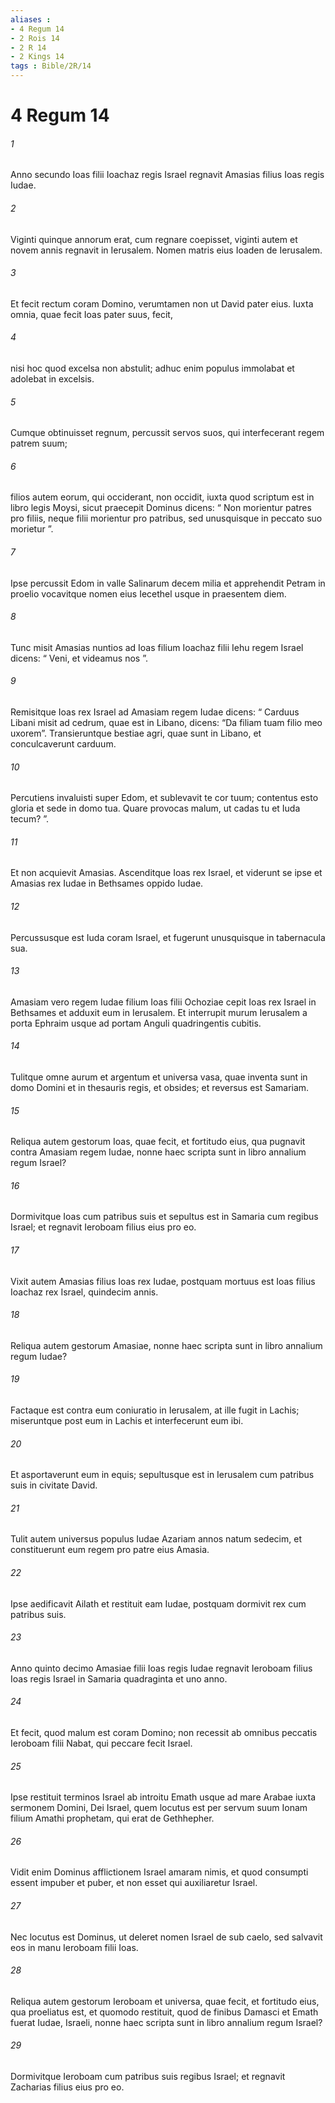 ```yaml
---
aliases : 
- 4 Regum 14
- 2 Rois 14
- 2 R 14
- 2 Kings 14
tags : Bible/2R/14
---
```


# 4 Regum 14

###### 1
Anno secundo Ioas filii Ioachaz regis Israel regnavit Amasias filius Ioas regis Iudae. 
###### 2
Viginti quinque annorum erat, cum regnare coepisset, viginti autem et novem annis regnavit in Ierusalem. Nomen matris eius Ioaden de Ierusalem. 
###### 3
Et fecit rectum coram Domino, verumtamen non ut David pater eius. Iuxta omnia, quae fecit Ioas pater suus, fecit, 
###### 4
nisi hoc quod excelsa non abstulit; adhuc enim populus immolabat et adolebat in excelsis. 
###### 5
Cumque obtinuisset regnum, percussit servos suos, qui interfecerant regem patrem suum; 
###### 6
filios autem eorum, qui occiderant, non occidit, iuxta quod scriptum est in libro legis Moysi, sicut praecepit Dominus dicens: “ Non morientur patres pro filiis, neque filii morientur pro patribus, sed unusquisque in peccato suo morietur ”.
###### 7
Ipse percussit Edom in valle Salinarum decem milia et apprehendit Petram in proelio vocavitque nomen eius Iecethel usque in praesentem diem.
###### 8
Tunc misit Amasias nuntios ad Ioas filium Ioachaz filii Iehu regem Israel dicens: “ Veni, et videamus nos ”. 
###### 9
Remisitque Ioas rex Israel ad Amasiam regem Iudae dicens: “ Carduus Libani misit ad cedrum, quae est in Libano, dicens: “Da filiam tuam filio meo uxorem”. Transieruntque bestiae agri, quae sunt in Libano, et conculcaverunt carduum. 
###### 10
Percutiens invaluisti super Edom, et sublevavit te cor tuum; contentus esto gloria et sede in domo tua. Quare provocas malum, ut cadas tu et Iuda tecum? ”. 
###### 11
Et non acquievit Amasias. Ascenditque Ioas rex Israel, et viderunt se ipse et Amasias rex Iudae in Bethsames oppido Iudae. 
###### 12
Percussusque est Iuda coram Israel, et fugerunt unusquisque in tabernacula sua. 
###### 13
Amasiam vero regem Iudae filium Ioas filii Ochoziae cepit Ioas rex Israel in Bethsames et adduxit eum in Ierusalem. Et interrupit murum Ierusalem a porta Ephraim usque ad portam Anguli quadringentis cubitis. 
###### 14
Tulitque omne aurum et argentum et universa vasa, quae inventa sunt in domo Domini et in thesauris regis, et obsides; et reversus est Samariam.
###### 15
Reliqua autem gestorum Ioas, quae fecit, et fortitudo eius, qua pugnavit contra Amasiam regem Iudae, nonne haec scripta sunt in libro annalium regum Israel? 
###### 16
Dormivitque Ioas cum patribus suis et sepultus est in Samaria cum regibus Israel; et regnavit Ieroboam filius eius pro eo.
###### 17
Vixit autem Amasias filius Ioas rex Iudae, postquam mortuus est Ioas filius Ioachaz rex Israel, quindecim annis.
###### 18
Reliqua autem gestorum Amasiae, nonne haec scripta sunt in libro annalium regum Iudae? 
###### 19
Factaque est contra eum coniuratio in Ierusalem, at ille fugit in Lachis; miseruntque post eum in Lachis et interfecerunt eum ibi. 
###### 20
Et asportaverunt eum in equis; sepultusque est in Ierusalem cum patribus suis in civitate David. 
###### 21
Tulit autem universus populus Iudae Azariam annos natum sedecim, et constituerunt eum regem pro patre eius Amasia. 
###### 22
Ipse aedificavit Ailath et restituit eam Iudae, postquam dormivit rex cum patribus suis.
###### 23
Anno quinto decimo Amasiae filii Ioas regis Iudae regnavit Ieroboam filius Ioas regis Israel in Samaria quadraginta et uno anno. 
###### 24
Et fecit, quod malum est coram Domino; non recessit ab omnibus peccatis Ieroboam filii Nabat, qui peccare fecit Israel.
###### 25
Ipse restituit terminos Israel ab introitu Emath usque ad mare Arabae iuxta sermonem Domini, Dei Israel, quem locutus est per servum suum Ionam filium Amathi prophetam, qui erat de Gethhepher. 
###### 26
Vidit enim Dominus afflictionem Israel amaram nimis, et quod consumpti essent impuber et puber, et non esset qui auxiliaretur Israel. 
###### 27
Nec locutus est Dominus, ut deleret nomen Israel de sub caelo, sed salvavit eos in manu Ieroboam filii Ioas.
###### 28
Reliqua autem gestorum Ieroboam et universa, quae fecit, et fortitudo eius, qua proeliatus est, et quomodo restituit, quod de finibus Damasci et Emath fuerat Iudae, Israeli, nonne haec scripta sunt in libro annalium regum Israel? 
###### 29
Dormivitque Ieroboam cum patribus suis regibus Israel; et regnavit Zacharias filius eius pro eo.
